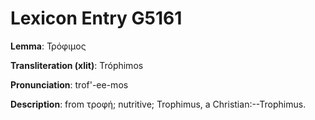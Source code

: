 # Lexicon Entry G5161

**Lemma**: Τρόφιμος

**Transliteration (xlit)**: Tróphimos

**Pronunciation**: trof'-ee-mos

**Description**:
from τροφή; nutritive; Trophimus, a Christian:--Trophimus.
